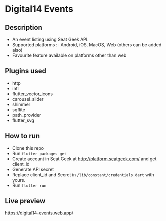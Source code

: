 # Digital14 Events

## Description
* An event listing using Seat Geek API.
* Supported platforms :- Android, iOS, MacOS, Web (others can be added also)
* Favourite feature available on platforms other than web

## Plugins used
* http
* intl
* flutter_vector_icons
* carousel_slider
* shimmer
* sqflite
* path_provider 
* flutter_svg

## How to run
* Clone this repo
* Run `flutter packages get`
* Create account in Seat Geek at http://platform.seatgeek.com/ and get client_id
* Generate API secret
* Replace client_id and Secret in `/lib/constant/credentials.dart` with yours.
* Run `flutter run`

## Live preview

https://digital14-events.web.app/